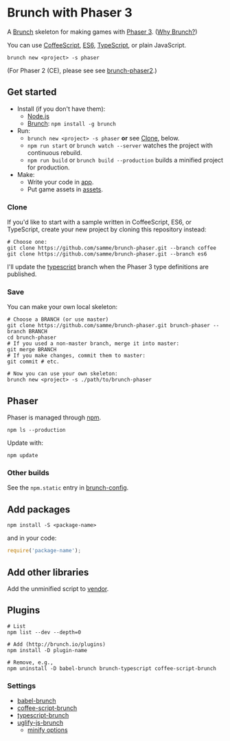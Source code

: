 Brunch with Phaser 3
====================

A [Brunch](http://brunch.io) skeleton for making games with [Phaser 3](http://phaser.io/phaser3). ([Why Brunch?](http://brunch.io/docs/why-brunch))

You can use [CoffeeScript][1], [ES6][2], [TypeScript][3], or plain JavaScript.

    brunch new <project> -s phaser

(For Phaser 2 (CE), please see see [brunch-phaser2](https://github.com/samme/brunch-phaser2).)

Get started
-----------

- Install (if you don't have them):
  - [Node.js](https://nodejs.org)
  - [Brunch](http://brunch.io): `npm install -g brunch`
- Run:
  - `brunch new <project> -s phaser` **or** see [Clone](#clone), below.
  - `npm run start` or `brunch watch --server` watches the project with continuous rebuild.
  - `npm run build` or `brunch build --production` builds a minified project for production.
- Make:
  - Write your code in [app](app).
  - Put game assets in [assets](app/static/assets).

### Clone

If you'd like to start with a sample written in CoffeeScript, ES6, or TypeScript, create your new project by cloning this repository instead:

```shell
# Choose one:
git clone https://github.com/samme/brunch-phaser.git --branch coffee
git clone https://github.com/samme/brunch-phaser.git --branch es6
```

I'll update the [typescript](https://github.com/samme/brunch-phaser/tree/typescript) branch when the Phaser 3 type definitions are published.

### Save

You can make your own local skeleton:

```shell
# Choose a BRANCH (or use master)
git clone https://github.com/samme/brunch-phaser.git brunch-phaser --branch BRANCH
cd brunch-phaser
# If you used a non-master branch, merge it into master:
git merge BRANCH
# If you make changes, commit them to master:
git commit # etc.
```

```shell
# Now you can use your own skeleton:
brunch new <project> -s ./path/to/brunch-phaser
```

Phaser
------

Phaser is managed through [npm](https://docs.npmjs.com/cli/npm).

    npm ls --production

Update with:

    npm update

### Other builds

See the `npm.static` entry in [brunch-config](./brunch-config.coffee).

Add packages
------------

    npm install -S <package-name>

and in your code:

```javascript
require('package-name');
```

Add other libraries
-------------------

Add the unminified script to [vendor](vendor).

Plugins
-------

```shell
# List
npm list --dev --depth=0

# Add (http://brunch.io/plugins)
npm install -D plugin-name

# Remove, e.g.,
npm uninstall -D babel-brunch brunch-typescript coffee-script-brunch
```

### Settings

- [babel-brunch](https://www.npmjs.com/package/babel-brunch#configuration)
- [coffee-script-brunch](https://www.npmjs.com/package/coffee-script-brunch#configuration)
- [typescript-brunch](https://www.npmjs.com/package/typescript-brunch#brunch-config)
- [uglify-js-brunch](https://www.npmjs.com/package/uglify-js-brunch#usage)
  - [minify options](https://www.npmjs.com/package/uglify-js#minify-options)

[1]: http://coffeescript.org
[2]: https://developer.mozilla.org/en-US/docs/Web/JavaScript/New_in_JavaScript/ECMAScript_2015_support_in_Mozilla
[3]: https://www.typescriptlang.org
